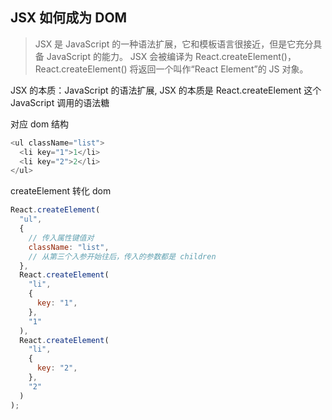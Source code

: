 ## JSX 如何成为 DOM

> JSX 是 JavaScript 的一种语法扩展，它和模板语言很接近，但是它充分具备 JavaScript 的能力。
> JSX 会被编译为 React.createElement()， React.createElement() 将返回一个叫作“React Element”的 JS 对象。

JSX 的本质：JavaScript 的语法扩展, JSX 的本质是 React.createElement 这个 JavaScript 调用的语法糖

对应 dom 结构

```js
<ul className="list">
  <li key="1">1</li>
  <li key="2">2</li>
</ul>
```

createElement 转化 dom

```js
React.createElement(
  "ul",
  {
    // 传入属性键值对
    className: "list",
    // 从第三个入参开始往后，传入的参数都是 children
  },
  React.createElement(
    "li",
    {
      key: "1",
    },
    "1"
  ),
  React.createElement(
    "li",
    {
      key: "2",
    },
    "2"
  )
);
```
